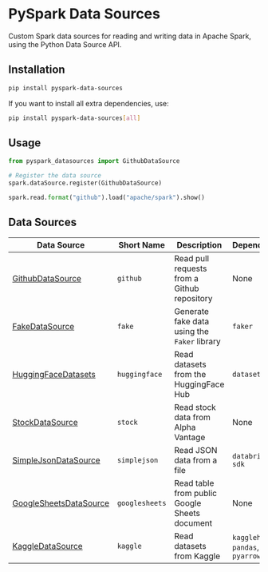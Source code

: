 # PySpark Data Sources

Custom Spark data sources for reading and writing data in Apache Spark, using the Python Data Source API.

## Installation

```bash
pip install pyspark-data-sources
```

If you want to install all extra dependencies, use:

```bash
pip install pyspark-data-sources[all]
```

## Usage

```python
from pyspark_datasources import GithubDataSource

# Register the data source
spark.dataSource.register(GithubDataSource)

spark.read.format("github").load("apache/spark").show()
```


## Data Sources

| Data Source                                             | Short Name     | Description                                   | Dependencies                     |
| ------------------------------------------------------- | -------------- | --------------------------------------------- | -------------------------------- |
| [GithubDataSource](./datasources/github.md)             | `github`       | Read pull requests from a Github repository   | None                             |
| [FakeDataSource](./datasources/fake.md)                 | `fake`         | Generate fake data using the `Faker` library  | `faker`                          |
| [HuggingFaceDatasets](./datasources/huggingface.md)     | `huggingface`  | Read datasets from the HuggingFace Hub        | `datasets`                       |
| [StockDataSource](./datasources/stock.md)               | `stock`        | Read stock data from Alpha Vantage            | None                             |
| [SimpleJsonDataSource](./datasources/simplejson.md)     | `simplejson`   | Read JSON data from a file                    | `databricks-sdk`                 |
| [GoogleSheetsDataSource](./datasources/googlesheets.md) | `googlesheets` | Read table from public Google Sheets document | None                             |
| [KaggleDataSource](./datasources/kaggle.md)             | `kaggle`       | Read datasets from Kaggle                     | `kagglehub`, `pandas`, `pyarrow` |
